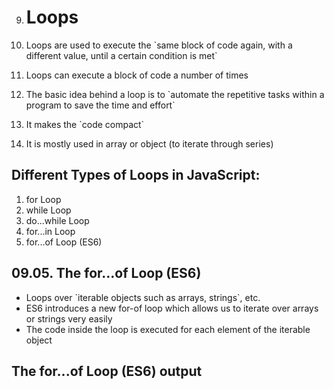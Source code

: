 9.  # Loops

1.  Loops are used to execute the \`same block of code again, with a different value, until a certain condition is met\`
1.  Loops can execute a block of code a number of times
1.  The basic idea behind a loop is to \`automate the repetitive tasks within a program to save the time and effort\`
1.  It makes the \`code compact\`
1.  It is mostly used in array or object (to iterate through series)

## Different Types of Loops in JavaScript:

1.  for Loop
2.  while Loop
3.  do...while Loop
4.  for...in Loop
5.  for...of Loop (ES6)

## 09.05. The for...of Loop (ES6)

- Loops over \`iterable objects such as arrays, strings\`, etc.
- ES6 introduces a new for-of loop which allows us to iterate over arrays or strings very easily
- The code inside the loop is executed for each element of the iterable object

## The for...of Loop (ES6) output
